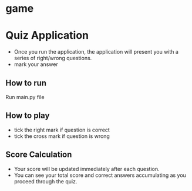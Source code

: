 # game
# Quiz Application
- Once you run the application, the application will present you with a series of right/wrong questions.
- mark your answer
  
## How to run
Run main.py file

## How to play
- tick the right mark if question is correct
- tick the cross mark if question is wrong  

## Score Calculation
- Your score will be updated immediately after each question.
- You can see your total score and correct answers accumulating as you proceed through the quiz.
